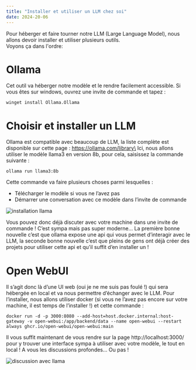 ```yaml
---
title: "Installer et utiliser un LLM chez soi"
date: 2024-20-06
---
```


Pour héberger et faire tourner notre LLM (Large Language Model), nous allons devoir installer et utiliser plusieurs outils.\
Voyons ça dans l'ordre:

# Ollama
Cet outil va héberger notre modèle et le rendre facilement accessible.
Si vous êtes sur windows, ouvrez une invite de commande et tapez :
```
winget install Ollama.Ollama
```

# Choisir et installer un LLM
Ollama est compatible avec beaucoup de LLM, la liste complète est disponible sur cette page : https://ollama.com/library\
Ici, nous allons utiliser le modèle llama3 en version 8b, pour cela, saisissez la commande suivante :
```
ollama run llama3:8b
```

Cette commande va faire plusieurs choses parmi lesquelles :
- Télécharger le modèle si vous ne l’avez pas
- Démarrer une conversation avec ce modèle dans l’invite de commande

![installation llama](/blog/assets/billet001/install_llama3.png)

Vous pouvez donc déjà discuter avec votre machine dans une invite de commande ! C’est sympa mais pas super moderne… La première bonne nouvelle c’est que ollama expose une api qui vous permet d’interagir avec le LLM, la seconde bonne nouvelle c’est que pleins de gens ont déjà créer des projets pour utiliser cette api et qu’il suffit d’en installer un !

# Open WebUI
Il s’agit donc là d’une UI web (oui je ne me suis pas foulé !) qui sera hébergée en local et va nous permettre d’échanger avec le LLM. Pour l’installer, nous allons utiliser docker (si vous ne l’avez pas encore sur votre machine, il est temps de l’installer !) et cette commande :
```
docker run -d -p 3000:8080 --add-host=host.docker.internal:host-gateway -v open-webui:/app/backend/data --name open-webui --restart always ghcr.io/open-webui/open-webui:main
```
Il vous suffit maintenant de vous rendre sur la page http://localhost:3000/ pour y trouver une interface sympa à utiliser avec votre modèle, le tout en local !
A vous les discussions profondes... Ou pas !

![discussion avec llama](/blog/assets/billet001/discussion_llama3.png)
